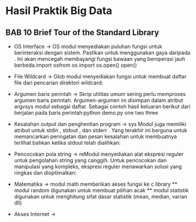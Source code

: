# Hasil Praktik Big Data
## BAB 10 Brief Tour of the Standard Library
* OS Interface -> OS modul menyediakan puluhan fungsi untuk berinteraksi dengan sistem. Pastikan untuk menggunakan gaya daripada . Ini akan mencegah membayangi fungsi bawaan yang beroperasi jauh berbeda.import osfrom os import os.open() open()
  
* File Wildcard -> Glob modul menyediakan fungsi untuk membuat daftar file dari pencarian direktori wildcard:

* Argumen baris perintah -> Skrip utilitas umum sering perlu memproses argumen baris perintah. Argumen-argumen ini disimpan dalam atribut argvsys modul sebagai daftar. Sebagai contoh hasil keluaran berikut dari berjalan pada baris perintah:python demo.py one two three

* Kesalahan output dan penghentian program -> sys Modul juga memiliki atribut untuk stdin , stdout , dan stderr . Yang terakhir ini berguna untuk memancarkan peringatan dan pesan kesalahan untuk membuatnya terlihat bahkan ketika stdout telah dialihkan:

* Pencocokan pola string -> reModul menyediakan alat ekspresi reguler untuk pengolahan string yang canggih. Untuk pencocokan dan manipulasi yang kompleks, ekspresi reguler menawarkan solusi yang ringkas dan dioptimalkan:

* Matematika -> modul math memberikan akses fungsi ke c library
  ** modul random digunakan untuk membuat pilihan acak 
  ** modul statistik digunakan untuk menghitung sifat dasar statistik (mean, median, varian dll)
 
* Akses Internet -> 



